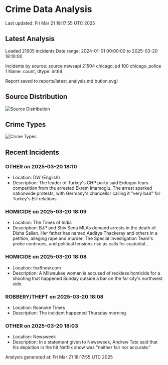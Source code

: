 # Crime Data Analysis
Last updated: Fri Mar 21 18:17:55 UTC 2025

## Latest Analysis

Loaded 21605 incidents
Date range: 2024-01-01 00:00:00 to 2025-03-20 18:10:00

Incidents by source:
source
newsapi           21504
chicago_pd          100
chicago_police        1
Name: count, dtype: int64

Report saved to reports/latest_analysis.md
bution.svg)

## Source Distribution
![Source Distribution](images/source_distribution.svg)

## Crime Types
![Crime Types](images/crime_types.svg)

## Recent Incidents

### OTHER on 2025-03-20 18:10
- Location: DW (English)
- Description: The leader of Turkey's CHP party said Erdogan fears competition from the arrested Ekrem Imamoglu. The arrest sparked nationwide protests, with Germany's chancellor calling it "very bad" for Turkey's EU relations.


### HOMICIDE on 2025-03-20 18:09
- Location: The Times of India
- Description: BJP and Shiv Sena MLAs demand arrests in the death of Disha Salian. Her father has named Aaditya Thackeray and others in a petition, alleging rape and murder. The Special Investigation Team's probe continues, and political tensions rise as calls for custodial…


### HOMICIDE on 2025-03-20 18:08
- Location: fox6now.com
- Description: A Milwaukee woman is accused of reckless homicide for a shooting that happened Sunday outside a bar on the far city's northwest side.


### ROBBERY/THEFT on 2025-03-20 18:08
- Location: Roanoke Times
- Description: The incident happened Thursday morning.


### OTHER on 2025-03-20 18:03
- Location: Newsweek
- Description: In a statement given to Newsweek, Andrew Tate said that his depiction in the hit Netflix show was "neither fair nor accurate."

Analysis generated at: Fri Mar 21 18:17:55 UTC 2025

